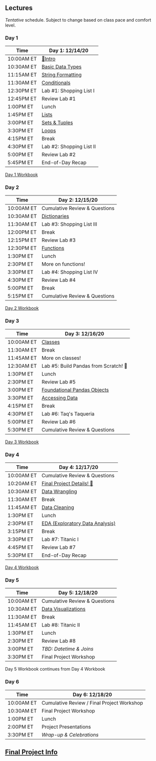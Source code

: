 ## Lectures

_Tentative_ schedule. Subject to change based on class pace and comfort level.

### Day 1

| Time       | Day 1: 12/14/20                |
| ---------- | -----------------------------  |
| 10:00AM ET | [🎉Intro](#in/intro/welcome)   |
| 10:30AM ET | [Basic Data Types](#out/topics/basic_data_types) |
| 11:15AM ET | [String Formatting]()      |
| 11:30AM ET | [Conditionals](#out/topics/conditionals) |
| 12:30PM ET | Lab #1: Shopping List I    |
| 12:45PM ET | Review Lab #1              |
| 1:00PM ET  | Lunch                      |
| 1:45PM ET  | [Lists](#out/topics/lists) |
| 3:00PM ET  | [Sets & Tuples](#out/topics/tuples_sets) |
| 3:30PM ET  | [Loops](#out/topics/loops) |
| 4:15PM ET  | Break                      |
| 4:30PM ET  | Lab #2: Shopping List II   |
| 5:00PM ET  | Review Lab #2              |
| 5:45PM ET  | End-of-Day Recap           |

[Day 1 Workbook](https://colab.research.google.com/drive/1MFEpeex-VWpUXSpx5jx8PORaWDL6VsrO?usp=sharing)

### Day 2

| Time       | Day 2: 12/15/20                     |
| ---------- | ----------------------------------- |
| 10:00AM ET | Cumulative Review & Questions       |
| 10:30AM ET | [Dictionaries](#out/topics/dicts)   |
| 11:30AM ET | Lab #3: Shopping List III           |
| 12:00PM ET | Break                               |
| 12:15PM ET | Review Lab #3                       |
| 12:30PM ET | [Functions](#out/topics/functions)  |
| 1:30PM ET  | Lunch                               |
| 2:30PM ET  | More on functions!                  |
| 3:30PM ET  | Lab #4: Shopping List IV            |
| 4:30PM ET  | Review Lab #4                       |
| 5:00PM ET  | Break                               |
| 5:15PM ET  | Cumulative Review & Questions       |

[Day 2 Workbook](https://colab.research.google.com/drive/1XE5rK4Fy_XWrbK1Ei-w4z8DR-KofuttK#scrollTo=_IvyUuPjNeyb&uniqifier=1)

### Day 3

| Time       | Day 3: 12/16/20                     |
| ---------- | ----------------------------------- |
| 10:00AM ET | [Classes](#out/topics/classes)      |
| 11:30AM ET | Break                               |
| 11:45AM ET | More on classes!                    |
| 12:30AM ET | Lab #5: Build Pandas from Scratch! 🎉 |
| 1:30PM ET  | Lunch                               |
| 2:30PM ET  | Review Lab #5                       |
| 3:00PM ET  | [Foundational Pandas Objects](#out/topics/foundations_pandas_condensed) |
| 3:30PM ET  | [Accessing Data](#out/topics/accessing_data) |
| 4:15PM ET  | Break                               |
| 4:30PM ET  | Lab #6: Taq's Taqueria              |
| 5:00PM ET  | Review Lab #6                       |
| 5:30PM ET  | Cumulative Review & Questions       |

[Day 3 Workbook](https://colab.research.google.com/drive/1LkQERUMeBQbdQWXQ4Oh-FVbHAPS8wqL-?usp=sharing)

### Day 4

| Time       | Day 4: 12/17/20                     |
| ---------- | ----------------------------------- |
| 10:00AM ET | Cumulative Review & Questions       |
| 10:20AM ET | [Final Project Details! 🎉](#in/intro/finalproject) |
| 10:30AM ET | [Data Wrangling](#out/topics/wrangling1) |
| 11:30AM ET | Break                               |
| 11:45AM ET | [Data Cleaning](#out/topics/data_cleaning) |
| 1:30PM ET  | Lunch                               |
| 2:30PM ET  | [EDA (Exploratory Data Analysis)](#out/topics/eda1) |
| 3:15PM ET  | Break                               |
| 3:30PM ET  | Lab #7: Titanic I                   |
| 4:45PM ET  | Review Lab #7                       |
| 5:30PM ET  | End-of-Day Recap                    |

[Day 4 Workbook](https://colab.research.google.com/drive/1fSKNrI-_Z7MoylyyeHDKO1lsHzwJ-JcZ?usp=sharing)

### Day 5

| Time       | Day 5: 12/18/20                     |
| ---------- | ----------------------------------- |
| 10:00AM ET | Cumulative Review & Questions       |
| 10:30AM ET | [Data Visualizations](#out/topics/data_viz) |
| 11:30AM ET | Break                               |
| 11:45AM ET | Lab #8: Titanic II                  |
| 1:30PM ET  | Lunch                               |
| 2:30PM ET  | Review Lab #8                       |
| 3:00PM ET  | *TBD: Datetime & Joins*             |
| 3:30PM ET  | Final Project Workshop              |

Day 5 Workbook continues from Day 4 Workbook

### Day 6

| Time       | Day 6: 12/18/20                     |
| ---------- | ----------------------------------- |
| 10:00AM ET | Cumulative Review / Final Project Workshop |
| 10:30AM ET | Final Project Workshop              |
| 1:00PM ET  | Lunch                               |
| 2:00PM ET  | Project Presentations               |
| 3:30PM ET  | *Wrap-up & Celebrations*            |


## [Final Project Info](#in/intro/finalproject)
